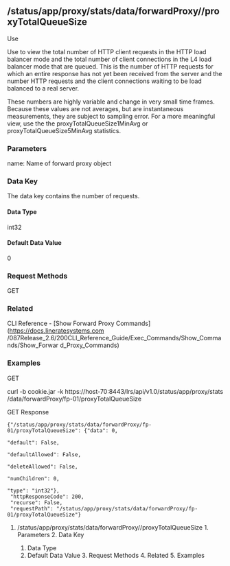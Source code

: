 ## /status/app/proxy/stats/data/forwardProxy/<name>/proxyTotalQueueSize

Use

Use to view the total number of HTTP client requests in the HTTP load balancer
mode and the total number of client connections in the L4 load balancer mode
that are queued. This is the number of HTTP requests for which an entire
response has not yet been received from the server and the number HTTP
requests and the client connections waiting to be load balanced to a real
server.

These numbers are highly variable and change in very small time frames.
Because these values are not averages, but are instantaneous measurements,
they are subject to sampling error. For a more meaningful view, use the the
proxyTotalQueueSize1MinAvg or proxyTotalQueueSize5MinAvg statistics.

### Parameters

name: Name of forward proxy object

### Data Key

The data key contains the number of requests.

#### Data Type

int32

#### Default Data Value

0

### Request Methods

GET

### Related

CLI Reference - [Show Forward Proxy Commands](https://docs.lineratesystems.com
/087Release_2.6/200CLI_Reference_Guide/Exec_Commands/Show_Commands/Show_Forwar
d_Proxy_Commands)

### Examples

GET

curl -b cookie.jar -k https://host-70:8443/lrs/api/v1.0/status/app/proxy/stats
/data/forwardProxy/fp-01/proxyTotalQueueSize

GET Response

    
    
    {"/status/app/proxy/stats/data/forwardProxy/fp-01/proxyTotalQueueSize": {"data": 0,
                                                                              "default": False,
                                                                              "defaultAllowed": False,
                                                                              "deleteAllowed": False,
                                                                              "numChildren": 0,
                                                                              "type": "int32"},
     "httpResponseCode": 200,
     "recurse": False,
     "requestPath": "/status/app/proxy/stats/data/forwardProxy/fp-01/proxyTotalQueueSize"}
    

  1. /status/app/proxy/stats/data/forwardProxy/<name>/proxyTotalQueueSize
    1. Parameters
    2. Data Key
      1. Data Type
      2. Default Data Value
    3. Request Methods
    4. Related
    5. Examples

